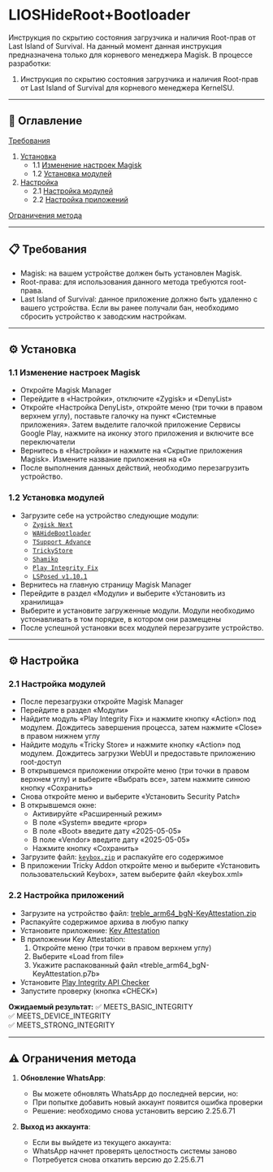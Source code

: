 # LIOSHideRoot+Bootloader
<a id="начало"></a>
Инструкция по скрытию состояния загрузчика и наличия Root-прав от Last Island of Survival. На данный момент данная инструкция предназначена только для корневого менеджера Magisk.
В процессе разработки:
1. Инструкция по скрытию состояния загрузчика и наличия Root-прав от Last Island of Survival для корневого менеджера KernelSU.
 
---

## 📌 **Оглавление**  
[Требования](#требования)  
1. [Установка](#установка)  
   - 1.1 [Изменение настроек Magisk](#изменение-настроек-magisk)  
   - 1.2 [Установка модулей](#установка-модулей)  
2. [Настройка](#настройка)  
   - 2.1 [Настройка модулей](#настройка-модулей)  
   - 2.2 [Настройка приложений](#настройка-приложений)

[Ограничения метода](#ограничения)  

---

<a id="требования"></a>
## 📋 **Требования**  
- Magisk: на вашем устройстве должен быть установлен Magisk.
- Root-права: для использования данного метода требуются root-права.
- Last Island of Survival: данное приложение должно быть удаленно с вашего устройства. Если вы ранее получали бан, необходимо сбросить устройство к заводским настройкам.

---

<a id="установка"></a>
## ⚙️ **Установка**  
<a id="изменение-настроек-magisk"></a>
### 1.1 Изменение настроек Magisk
   - Откройте Magisk Manager
   - Перейдите в «Настройки», отключите «Zygisk» и «DenyList»
   - Откройте «Настройка DenyList», откройте меню (три точки в правом верхнем углу), поставьте галочку на пункт «Системные приложения». Затем выделите галочкой приложение Сервисы Google Play, нажмите на иконку этого приложения и включите все переключатели
   - Вернитесь в «Настройки» и нажмите на «Скрытие приложения Magisk». Измените название приложения на «0»
   - После выполнения данных действий, необходимо перезагрузить устройство.

<a id="установка-модулей"></a>
### 1.2 Установка модулей
   - Загрузите себе на устройство следующие модули: 
     - [`Zygisk Next`](https://github.com/Dr-TSNG/ZygiskNext/releases)
     - [`WAHideBootloader`](https://github.com/thelordalex/WAHideBootloader/releases)
     - [`TSupport Advance`](https://t.me/CitraIntegrityTrick)
     - [`TrickyStore`](https://github.com/5ec1cff/TrickyStore/releases)
     - [`Shamiko`](https://github.com/LSPosed/LSPosed.github.io/releases)
     - [`Play Integrity Fix`](https://mmrl.dev/repository/aptoftisk/playintegrityfix)
     - [`LSPosed v1.10.1`](https://github.com/JingMatrix/LSPosed/releases)
   - Вернитесь на главную страницу Magisk Manager
   - Перейдите в раздел «Модули» и выберите «Установить из хранилища»
   - Выберите и установите загруженные модули. Модули необходимо устонавливать в том порядке, в котором они размещены
   - После успешной установки всех модулей перезагрузите устройство.

---

<a id="настройка"></a>
## ⚙️ **Настройка**  
<a id="настройка-модулей"></a>
### 2.1 Настройка модулей
   - После перезагрузки откройте Magisk Manager
   - Перейдите в раздел «Модули»
   - Найдите модуль «Play Integrity Fix» и нажмите кнопку «Action» под модулем. Дождитесь завершения процесса, затем нажмите «Close» в правом нижнем углу
   - Найдите модуль «Tricky Store» и нажмите кнопку «Action» под модулем. Дождитесь загрузки WebUI и предоставьте приложению root-доступ
   - В открывшемся приложении откройте меню (три точки в правом верхнем углу) и выберите «Выбрать все», затем нажмите синюю кнопку «Сохранить»
   - Снова откройте меню и выберите «Установить Security Patch»
   - В открывшемся окне:
     - Активируйте «Расширенный режим»
     - В поле «System» введите «prop»
     - В поле «Boot» введите дату «2025-05-05»
     - В поле «Vendor» введите дату «2025-05-05»
     - Нажмите кнопку «Сохранить»
   - Загрузите файл: [`keybox.zip`](https://github.com/user-attachments/files/20700522/keybox.zip) и распакуйте его содержимое
   - В приложении Tricky Addon откройте меню и выберите «Установить пользовательский Keybox», затем выберите файл «keybox.xml»

<a id="настройка-приложений"></a>
### 2.2 Настройка приложений
   - Загрузите на устройство файл: [treble_arm64_bgN-KeyAttestation.zip](https://github.com/user-attachments/files/20734091/treble_arm64_bgN-KeyAttestation.zip)
   - Распакуйте содержимое архива в любую папку
   - Установите приложение: [Key Attestation](https://github.com/vvb2060/KeyAttestation/releases)
   - В приложении Key Attestation:
     1. Откройте меню (три точки в правом верхнем углу)
     2. Выберите «Load from file»
     3. Укажите распакованный файл «treble_arm64_bgN-KeyAttestation.p7b»
   - Установите [Play Integrity API Checker](https://play.google.com/store/apps/details?id=gr.nikolasspyr.integritycheck)
   - Запустите проверку (кнопка «CHECK»)

   **Ожидаемый результат:**
   ✅ MEETS_BASIC_INTEGRITY  
   ✅ MEETS_DEVICE_INTEGRITY  
   ✅ MEETS_STRONG_INTEGRITY  

---

<a id="ограничения"></a>
## ⚠️ **Ограничения метода**  
1. **Обновление WhatsApp**:
   - Вы можете обновлять WhatsApp до последней версии, но:
   - При попытке добавить новый аккаунт появится ошибка проверки
   - Решение: необходимо снова установить версию 2.25.6.71

2. **Выход из аккаунта**:
   - Если вы выйдете из текущего аккаунта:
   - WhatsApp начнет проверять целостность системы заново
   - Потребуется снова откатить версию до 2.25.6.71
